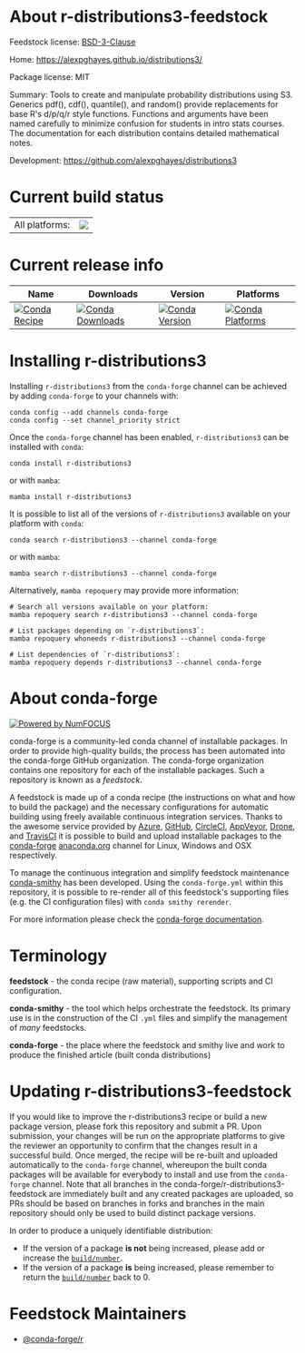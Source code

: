 About r-distributions3-feedstock
================================

Feedstock license: [BSD-3-Clause](https://github.com/conda-forge/r-distributions3-feedstock/blob/main/LICENSE.txt)

Home: https://alexpghayes.github.io/distributions3/

Package license: MIT

Summary: Tools to create and manipulate probability distributions using S3.  Generics pdf(), cdf(), quantile(), and random() provide replacements for base R's d/p/q/r style functions.  Functions and arguments have been named carefully to minimize confusion for students in intro stats courses. The documentation for each distribution contains detailed mathematical notes.

Development: https://github.com/alexpghayes/distributions3

Current build status
====================


<table><tr><td>All platforms:</td>
    <td>
      <a href="https://dev.azure.com/conda-forge/feedstock-builds/_build/latest?definitionId=19706&branchName=main">
        <img src="https://dev.azure.com/conda-forge/feedstock-builds/_apis/build/status/r-distributions3-feedstock?branchName=main">
      </a>
    </td>
  </tr>
</table>

Current release info
====================

| Name | Downloads | Version | Platforms |
| --- | --- | --- | --- |
| [![Conda Recipe](https://img.shields.io/badge/recipe-r--distributions3-green.svg)](https://anaconda.org/conda-forge/r-distributions3) | [![Conda Downloads](https://img.shields.io/conda/dn/conda-forge/r-distributions3.svg)](https://anaconda.org/conda-forge/r-distributions3) | [![Conda Version](https://img.shields.io/conda/vn/conda-forge/r-distributions3.svg)](https://anaconda.org/conda-forge/r-distributions3) | [![Conda Platforms](https://img.shields.io/conda/pn/conda-forge/r-distributions3.svg)](https://anaconda.org/conda-forge/r-distributions3) |

Installing r-distributions3
===========================

Installing `r-distributions3` from the `conda-forge` channel can be achieved by adding `conda-forge` to your channels with:

```
conda config --add channels conda-forge
conda config --set channel_priority strict
```

Once the `conda-forge` channel has been enabled, `r-distributions3` can be installed with `conda`:

```
conda install r-distributions3
```

or with `mamba`:

```
mamba install r-distributions3
```

It is possible to list all of the versions of `r-distributions3` available on your platform with `conda`:

```
conda search r-distributions3 --channel conda-forge
```

or with `mamba`:

```
mamba search r-distributions3 --channel conda-forge
```

Alternatively, `mamba repoquery` may provide more information:

```
# Search all versions available on your platform:
mamba repoquery search r-distributions3 --channel conda-forge

# List packages depending on `r-distributions3`:
mamba repoquery whoneeds r-distributions3 --channel conda-forge

# List dependencies of `r-distributions3`:
mamba repoquery depends r-distributions3 --channel conda-forge
```


About conda-forge
=================

[![Powered by
NumFOCUS](https://img.shields.io/badge/powered%20by-NumFOCUS-orange.svg?style=flat&colorA=E1523D&colorB=007D8A)](https://numfocus.org)

conda-forge is a community-led conda channel of installable packages.
In order to provide high-quality builds, the process has been automated into the
conda-forge GitHub organization. The conda-forge organization contains one repository
for each of the installable packages. Such a repository is known as a *feedstock*.

A feedstock is made up of a conda recipe (the instructions on what and how to build
the package) and the necessary configurations for automatic building using freely
available continuous integration services. Thanks to the awesome service provided by
[Azure](https://azure.microsoft.com/en-us/services/devops/), [GitHub](https://github.com/),
[CircleCI](https://circleci.com/), [AppVeyor](https://www.appveyor.com/),
[Drone](https://cloud.drone.io/welcome), and [TravisCI](https://travis-ci.com/)
it is possible to build and upload installable packages to the
[conda-forge](https://anaconda.org/conda-forge) [anaconda.org](https://anaconda.org/)
channel for Linux, Windows and OSX respectively.

To manage the continuous integration and simplify feedstock maintenance
[conda-smithy](https://github.com/conda-forge/conda-smithy) has been developed.
Using the ``conda-forge.yml`` within this repository, it is possible to re-render all of
this feedstock's supporting files (e.g. the CI configuration files) with ``conda smithy rerender``.

For more information please check the [conda-forge documentation](https://conda-forge.org/docs/).

Terminology
===========

**feedstock** - the conda recipe (raw material), supporting scripts and CI configuration.

**conda-smithy** - the tool which helps orchestrate the feedstock.
                   Its primary use is in the construction of the CI ``.yml`` files
                   and simplify the management of *many* feedstocks.

**conda-forge** - the place where the feedstock and smithy live and work to
                  produce the finished article (built conda distributions)


Updating r-distributions3-feedstock
===================================

If you would like to improve the r-distributions3 recipe or build a new
package version, please fork this repository and submit a PR. Upon submission,
your changes will be run on the appropriate platforms to give the reviewer an
opportunity to confirm that the changes result in a successful build. Once
merged, the recipe will be re-built and uploaded automatically to the
`conda-forge` channel, whereupon the built conda packages will be available for
everybody to install and use from the `conda-forge` channel.
Note that all branches in the conda-forge/r-distributions3-feedstock are
immediately built and any created packages are uploaded, so PRs should be based
on branches in forks and branches in the main repository should only be used to
build distinct package versions.

In order to produce a uniquely identifiable distribution:
 * If the version of a package **is not** being increased, please add or increase
   the [``build/number``](https://docs.conda.io/projects/conda-build/en/latest/resources/define-metadata.html#build-number-and-string).
 * If the version of a package **is** being increased, please remember to return
   the [``build/number``](https://docs.conda.io/projects/conda-build/en/latest/resources/define-metadata.html#build-number-and-string)
   back to 0.

Feedstock Maintainers
=====================

* [@conda-forge/r](https://github.com/orgs/conda-forge/teams/r/)

